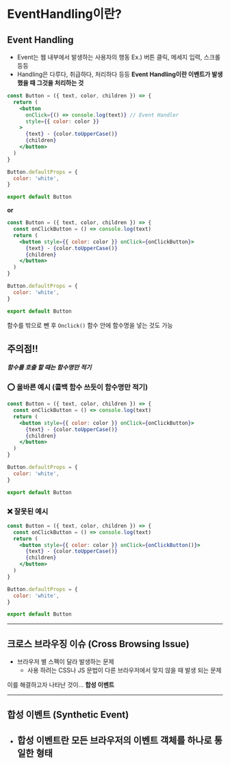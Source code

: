 # EventHandling이란?

## Event Handling

- Event는 웹 내부에서 발생하는 사용자의 행동
  Ex.) 버튼 클릭, 메세지 입력, 스크롤 등등
- Handling은 다루다, 취급하다, 처리하다 등등
  **Event Handling이란 이벤트가 발생 했을 때 그것을 처리하는 것**

```jsx
const Button = ({ text, color, children }) => {
  return (
    <button
      onClick={() => console.log(text)} // Event Handler
      style={{ color: color }}
    >
      {text} - {color.toUpperCase()}
      {children}
    </button>
  )
}

Button.defaultProps = {
  color: 'white',
}

export default Button
```

**or**

```jsx
const Button = ({ text, color, children }) => {
  const onClickButton = () => console.log(text)
  return (
    <button style={{ color: color }} onClick={onClickButton}>
      {text} - {color.toUpperCase()}
      {children}
    </button>
  )
}

Button.defaultProps = {
  color: 'white',
}

export default Button
```

함수를 밖으로 뺀 후 `Onclick()` 함수 안에 함수명을 넣는 것도 가능

## 주의점!!

##### 함수를 호출 할 때는 함수명만 적기

### ⭕ 올바른 예시 (콜백 함수 쓰듯이 함수명만 적기)

```jsx
const Button = ({ text, color, children }) => {
  const onClickButton = () => console.log(text)
  return (
    <button style={{ color: color }} onClick={onClickButton}>
      {text} - {color.toUpperCase()}
      {children}
    </button>
  )
}

Button.defaultProps = {
  color: 'white',
}

export default Button
```

### ❌ 잘못된 예시

```jsx
const Button = ({ text, color, children }) => {
  const onClickButton = () => console.log(text)
  return (
    <button style={{ color: color }} onClick={onClickButton()}>
      {text} - {color.toUpperCase()}
      {children}
    </button>
  )
}

Button.defaultProps = {
  color: 'white',
}

export default Button
```

---

## 크로스 브라우징 이슈 (Cross Browsing Issue)

- 브라우저 별 스펙이 달라 발생하는 문제
  - 사용 하려는 CSS나 JS 문법이 다른 브라우저에서 맞지 않을 때 발생 되는 문제

이를 해결하고자 나타난 것이... **합성 이벤트**

---

## 합성 이벤트 (Synthetic Event)

- ## 합성 이벤트란 모든 브라우저의 이벤트 객체를 하나로 통일한 형태
